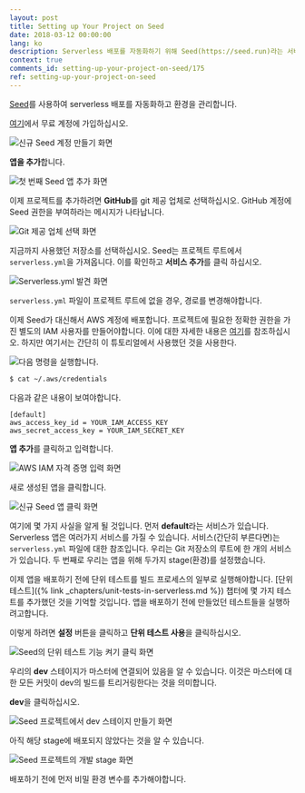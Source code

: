 ```yaml
---
layout: post
title: Setting up Your Project on Seed
date: 2018-03-12 00:00:00
lang: ko
description: Serverless 배포를 자동화하기 위해 Seed(https://seed.run)라는 서비스를 사용합니다. 무료 계정에 가입하고 프로젝트 저장소를 추가하며 AWS IAM 자격 증명을 설정합니다.
context: true
comments_id: setting-up-your-project-on-seed/175
ref: setting-up-your-project-on-seed
---
```


[Seed](https://seed.run)를 사용하여 serverless 배포를 자동화하고 환경을 관리합니다.

[여기](https://console.seed.run/signup-account)에서 무료 계정에 가입하십시오.

![신규 Seed 계정 만들기 화면](/assets/part2/create-new-seed-account.png)

**앱을 추가**합니다.

![첫 번째 Seed 앱 추가 화면](/assets/part2/add-your-first-seed-app.png)

이제 프로젝트를 추가하려면 **GitHub**를 git 제공 업체로 선택하십시오. GitHub 계정에 Seed 권한을 부여하라는 메시지가 나타납니다.

![Git 제공 업체 선택 화면](/assets/part2/select-git-provider.png)

지금까지 사용했던 저장소를 선택하십시오. Seed는 프로젝트 루트에서 `serverless.yml`을 가져옵니다. 이를 확인하고 **서비스 추가**를 클릭 하십시오.

![Serverless.yml 발견 화면](/assets/part2/serverless-yml-detected.png)

`serverless.yml` 파일이 프로젝트 루트에 없을 경우, 경로를 변경해야합니다.

이제 Seed가 대신해서 AWS 계정에 배포합니다. 프로젝트에 필요한 정확한 권한을 가진 별도의 IAM 사용자를 만들어야합니다. 이에 대한 자세한 내용은 [여기](https://seed.run/docs/customizing-your-iam-policy)를 참조하십시오. 하지만 여기서는 간단히 이 튜토리얼에서 사용했던 것을 사용한다.

<img class="code-marker" src="/assets/s.png" />다음 명령을 실행합니다.

``` bash
$ cat ~/.aws/credentials
```

다음과 같은 내용이 보여야합니다.

```
[default]
aws_access_key_id = YOUR_IAM_ACCESS_KEY
aws_secret_access_key = YOUR_IAM_SECRET_KEY
```

**앱 추가**를 클릭하고 입력합니다.

![AWS IAM 자격 증명 입력 화면](/assets/part2/add-aws-iam-credentials.png)

새로 생성된 앱을 클릭합니다.

![신규 Seed 앱 클릭 화면](/assets/part2/click-on-new-seed-app.png)

여기에 몇 가지 사실을 알게 될 것입니다. 먼저 **default**라는 서비스가 있습니다. Serverless 앱은 여러가지 서비스를 가질 수 있습니다. 서비스(간단히 부른다면)는 `serverless.yml` 파일에 대한 참조입니다. 우리는 Git 저장소의 루트에 한 개의 서비스가 있습니다. 두 번째로 우리는 앱을 위해 두가지 stage(환경)를 설정했습니다.

이제 앱을 배포하기 전에 단위 테스트를 빌드 프로세스의 일부로 실행해야합니다. [단위 테스트]({% link _chapters/unit-tests-in-serverless.md %}) 챕터에 몇 가지 테스트를 추가했던 것을 기억할 것입니다. 앱을 배포하기 전에 만들었던 테스트들을 실행하려고합니다.

이렇게 하려면 **설정** 버튼을 클릭하고 **단위 테스트 사용**을 클릭하십시오.

![Seed의 단위 테스트 기능 켜기 클릭 화면](/assets/part2/click-enable-unit-tsts-in-seed.png)

우리의 **dev** 스테이지가 마스터에 연결되어 있음을 알 수 있습니다. 이것은 마스터에 대한 모든 커밋이 dev의 빌드를 트리거링한다는 것을 의미합니다.

**dev**을 클릭하십시오.

![Seed 프로젝트에서 dev 스테이지 만들기 화면](/assets/part2/click-dev-stage-in-seed-project.png)

아직 해당 stage에 배포되지 않았다는 것을 알 수 있습니다.

![Seed 프로젝트의 개발 stage 화면](/assets/part2/dev-stage-in-seed-project.png)

배포하기 전에 먼저 비밀 환경 변수를 추가해야합니다.
